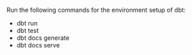 Run the following commands for the environment setup of dbt:

- dbt run
- dbt test
- dbt docs generate
- dbt docs serve
